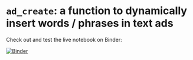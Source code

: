 
# `ad_create`: a function to dynamically insert words / phrases in text ads

Check out and test the live notebook on Binder:

[![Binder](https://mybinder.org/badge.svg)](https://mybinder.org/v2/gh/eliasdabbas/ad_create/master?filepath=ad_create.ipynb)
